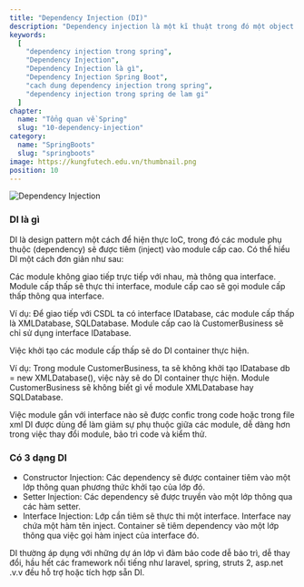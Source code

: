 ```yaml
---
title: "Dependency Injection (DI)"
description: "Dependency injection là một kĩ thuật trong đó một object (hoặc một static method) cung cấp các dependencies của một object khác. Một dependency là một object mà có thể sử dụng (một service). Tuy nhiên định nghĩa trên vẫn khá là khó hiểu, vậy nên hãy cùng tìm hiểu để hiểu rõ hơn về nó nào."
keywords:
  [
    "dependency injection trong spring",
    "Dependency Injection",
    "Dependency Injection là gì",
    "Dependency Injection Spring Boot",
    "cach dung dependency injection trong spring",
    "dependency injection trong spring de lam gi"
  ]
chapter:
  name: "Tổng quan về Spring"
  slug: "10-dependency-injection"
category:
  name: "SpringBoots"
  slug: "springboots"
image: https://kungfutech.edu.vn/thumbnail.png
position: 10
---
```


![Dependency Injection](https://1.bp.blogspot.com/-FYPUWhwwCbM/Xf7C4MxUsgI/AAAAAAAAAQo/RCI3w2QmRokvmt9TuK05qxBfbuWW-LKfQCLcBGAsYHQ/s640/Design-Patterns-Explained-%25E2%2580%2593-Dependency-Injection-with-Code-Examples-881x440.png)
### DI là gì

DI là design pattern một cách để hiện thực loC, trong đó các module phụ thuộc (dependency) sẽ được tiêm (inject) vào module cấp cao. 
Có thể hiểu DI một cách đơn giản như sau:

Các module không giao tiếp trực tiếp với nhau, mà thông qua interface. Module cấp thấp sẽ thực thi interface, module cấp cao sẽ gọi module cấp thấp thông qua
interface.

<content-example>Ví dụ: Để giao tiếp với CSDL ta có interface IDatabase, các module cấp thấp là XMLDatabase, SQLDatabase. Module cấp cao là CustomerBusiness sẽ chỉ sử dụng interface IDatabase.</content-example>

Việc khởi tạo các module cấp thấp sẽ do DI container thực hiện.

<content-example>Ví dụ: Trong module CustomerBusiness, ta sẽ không khởi tạo IDatabase db = new XMLDatabase(), việc này sẽ do DI container thực hiện. Module CustomerBusiness sẽ không biết gì về module XMLDatabase hay SQLDatabase.</content-example>

Việc module gắn với interface nào sẽ được confic trong code hoặc trong file xml DI được dùng để làm giảm sự phụ thuộc giữa các module, dễ dàng hơn trong việc thay 
đổi module, bảo trì code và kiểm thử.

### Có 3 dạng DI

- Constructor Injection: Các dependency sẽ được container tiêm vào một lớp thông quan phương thức khởi tạo của lớp đó.
- Setter Injection: Các dependency sẽ được truyền vào một lớp thông qua các hàm setter.
- Interface Injection: Lớp cần tiêm sẽ thực thi một interface. Interface nay chứa một hàm tên inject. Container sẽ tiêm dependency vào một lớp thông qua việc gọi hàm inject của interface đó.

DI thường áp dụng với những dự án lớp vì đảm bảo code dễ bảo trì, dễ thay đổi, hầu hết các framework nổi tiếng như laravel, spring, struts 2, asp.net .v.v đều hỗ 
trợ hoặc tích hợp sẵn DI.
